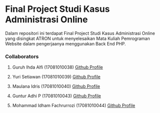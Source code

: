 # Final Project Studi Kasus Administrasi Online 
Dalam repositori ini terdapat Final Project Studi Kasus Administrasi Online yang disingkat ATRON untuk menyelesaikan Mata Kuliah Pemrograman Website dalam pengerjaanya menggunakan Back End PHP. 

### Collaborators

1. Guruh Ihda Alfi (17081010038) [Github Profile](https://github.com/guruhalfi)
2. Yuri Setiawan (17081010039) [Github Profile](https://github.com/yurisetiawan43)

3. Maulana Idris (17081010040) [Github Profile](https://github.com/maulidr17)

4. Guntur Adhi P (17081010043) [Github Profile](https://github.com/GugunAP)

5. Mohammad Idham Fachrurrozi (17081010044) [Github Profile](github.com/idhamozi)